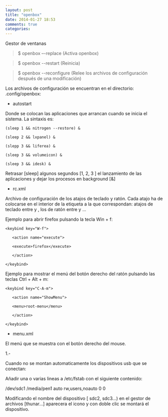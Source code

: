 ```yaml
---
layout: post
title: "openbox"
date: 2014-01-27 18:53
comments: true
categories: 
---
```

Gestor de ventanas

>$ openbox –-replace (Activa openbox)

>$ openbox --restart (Reinicia)

>$ openbox --reconfigure (Relee los archivos de configuración después de una modificación)

Los archivos de configuración se encuentran en el directorio: .config/openbox:

- autostart

Donde se colocan las aplicaciones que arrancan cuando se inicia el sistema. La sintaxis es:

	(sleep 1 && nitrogen --restore) & 

	(sleep 2 && lxpanel) & 

	(slepp 3 && liferea) & 

	(sleep 3 && volumeicon) & 

	(sleep 3 && idesk) & 

Retrasar [sleep] algunos segundos [1, 2, 3 ] el lanzamiento de las aplicaciones  y dejar los procesos en background [&]

- rc.xml

Archivo de configuración de los atajos de teclado y ratón. Cada atajo ha de colocarse en el interior de la etiqueta a la que correspondan: atajos de teclado entre <keyboard> y </keyboard>, los de ratón entre <mouse> y </mouse>... 

Ejemplo para abrir firefox pulsando la tecla Win + f:

	<keybind key="W-f">

	   <action name="execute">

	   <execute>firefox</execute>

	   </action>

	</keybind>

Ejemplo para mostrar el menú del botón derecho del ratón pulsando las teclas Ctrl + Alt + m:

	<keybind key="C-A-m">

	   <action name="ShowMenu">

	   <menu>root-menu</menu>

	   </action>

	</keybind>

- menu.xml

El menú que se muestra con el botón derecho del mouse.

1.-

Cuando no se montan automaticamente los dispositivos usb que se conectan:

Añadir una o varias lineas a /etc/fstab con el siguiente contenido:

/dev/sdc1 /media/pen1 auto  rw,users,noauto 0 0

Modificando el nombre del dispositivo [ sdc2, sdc3...) en el gestor de archivos [thunar...] aparecera el icono y con doble clic se montará el dispositivo.

